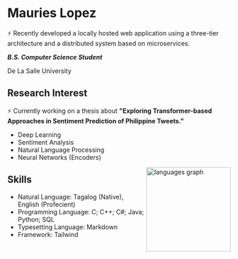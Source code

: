 # Mauries Lopez
<p align="left">⚡ Recently developed a locally hosted web application using a three-tier architecture and a distributed system based on microservices.</p>

***B.S. Computer Science Student***

De La Salle University


## Research Interest 
⚡ Currently working on a thesis about **"Exploring Transformer-based Approaches in Sentiment Prediction of Philippine Tweets."**

- Deep Learning
- Sentiment Analysis
- Natural Language Processing
- Neural Networks (Encoders)

<img align="right" src="https://github-readme-stats.vercel.app/api/top-langs?username=mauries-lopez&locale=en&hide_title=true&layout=compact&card_width=320&langs_count=10&theme=default&hide_border=true&order=2" height="190" alt="languages graph"/>

## Skills
- Natural Language: Tagalog (Native), English (Profecient)
- Programming Language: C; C++; C#; Java; Python; SQL
- Typesetting Language: Markdown
- Framework: Tailwind

